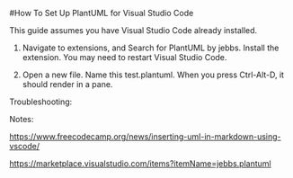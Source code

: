
#How To Set Up PlantUML for Visual Studio Code

This guide assumes you have Visual Studio Code already installed.

1. Navigate to extensions, and Search for PlantUML by jebbs.  Install the extension.  You may need to restart Visual Studio Code.

2. Open a new file.  Name this test.plantuml.  When you press Ctrl-Alt-D, it should render in a pane.


Troubleshooting:



Notes:

https://www.freecodecamp.org/news/inserting-uml-in-markdown-using-vscode/

https://marketplace.visualstudio.com/items?itemName=jebbs.plantuml
